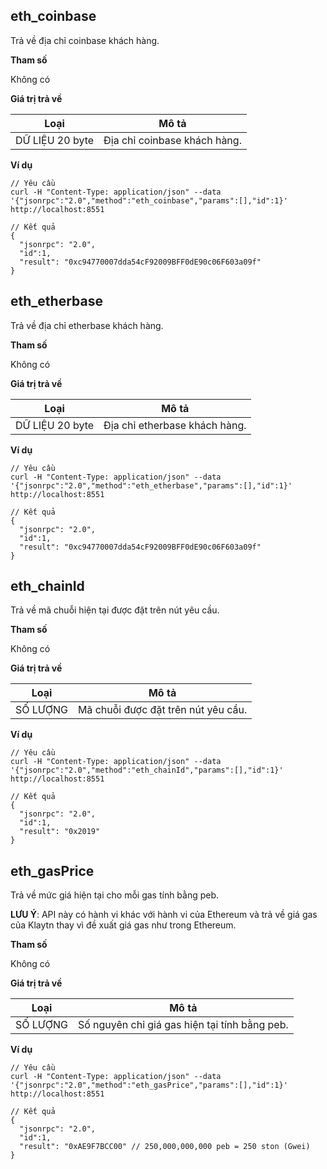 ## eth_coinbase <a id="eth_coinbase"></a>

Trả về địa chỉ coinbase khách hàng.

**Tham số**

Không có

**Giá trị trả về**

| Loại            | Mô tả                        |
| --------------- | ---------------------------- |
| DỮ LIỆU 20 byte | Địa chỉ coinbase khách hàng. |

**Ví dụ**

```shell
// Yêu cầu
curl -H "Content-Type: application/json" --data '{"jsonrpc":"2.0","method":"eth_coinbase","params":[],"id":1}' http://localhost:8551

// Kết quả
{
  "jsonrpc": "2.0",
  "id":1,
  "result": "0xc94770007dda54cF92009BFF0dE90c06F603a09f"
}
```


## eth_etherbase <a id="eth_etherbase"></a>

Trả về địa chỉ etherbase khách hàng.

**Tham số**

Không có

**Giá trị trả về**

| Loại           | Mô tả                         |
| --------------- | ----------------------------- |
| DỮ LIỆU 20 byte | Địa chỉ etherbase khách hàng. |

**Ví dụ**

```shell
// Yêu cầu
curl -H "Content-Type: application/json" --data '{"jsonrpc":"2.0","method":"eth_etherbase","params":[],"id":1}' http://localhost:8551

// Kết quả
{
  "jsonrpc": "2.0",
  "id":1,
  "result": "0xc94770007dda54cF92009BFF0dE90c06F603a09f"
}
```


## eth_chainId <a id="eth_chainid"></a>

Trả về mã chuỗi hiện tại được đặt trên nút yêu cầu.

**Tham số**

Không có

**Giá trị trả về**

| Loại     | Mô tả                               |
| -------- | ----------------------------------- |
| SỐ LƯỢNG | Mã chuỗi được đặt trên nút yêu cầu. |

**Ví dụ**

```shell
// Yêu cầu
curl -H "Content-Type: application/json" --data '{"jsonrpc":"2.0","method":"eth_chainId","params":[],"id":1}' http://localhost:8551

// Kết quả
{
  "jsonrpc": "2.0",
  "id":1,
  "result": "0x2019"
}
```


## eth_gasPrice <a id="eth_gasprice"></a>

Trả về mức giá hiện tại cho mỗi gas tính bằng peb.

**LƯU Ý**: API này có hành vi khác với hành vi của Ethereum và trả về giá gas của Klaytn thay vì đề xuất giá gas như trong Ethereum.

**Tham số**

Không có

**Giá trị trả về**

| Loại     | Mô tả                                         |
| -------- | --------------------------------------------- |
| SỐ LƯỢNG | Số nguyên chỉ giá gas hiện tại tính bằng peb. |

**Ví dụ**

```shell
// Yêu cầu
curl -H "Content-Type: application/json" --data '{"jsonrpc":"2.0","method":"eth_gasPrice","params":[],"id":1}' http://localhost:8551

// Kết quả
{
  "jsonrpc": "2.0",
  "id":1,
  "result": "0xAE9F7BCC00" // 250,000,000,000 peb = 250 ston (Gwei)
}
```
